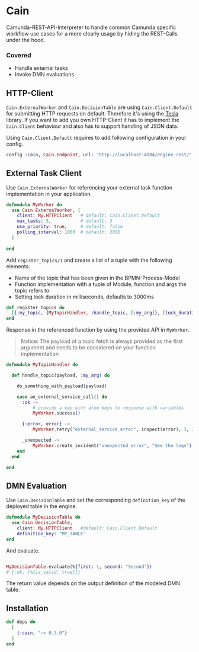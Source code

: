 # Cain
Camunda-REST-API-Interpreter to handle common Camunda specific workflow use cases for a more clearly usage by hiding the REST-Calls under the hood.

### Covered

- Handle external tasks
- Invoke DMN evaluations


## HTTP-Client

`Cain.ExternalWorker` and `Cain.DecisionTable` are using `Cain.Client.Default` for submitting HTTP requests on default.
Therefore it's using the [Tesla](https://github.com/teamon/tesla) library. If you want to add you own HTTP-Client it has to implement the `Cain.Client` behaviour and also has to support handling of JSON data.

Using `Cain.Client.Default` requires to add following configuration in your config.

```elixir
config :cain, Cain.Endpoint, url: "http://localhost:4004/engine-rest/"
```

## External Task Client

Use `Cain.ExternalWorker` for referencing your external task function implementation in your application.

```elixir
defmodule MyWorker do
  use Cain.ExternalWorker, [
    client: My.HTTPClient   # default: Cain.Client.Default
    max_tasks: 5,           # default: 3
    use_priority: true,     # default: false
    polling_interval: 1000  # default: 3000
  ]
  
end
```

Add `register_topics/1` and create a list of a tuple with the following elements:
- Name of the topic that has been given in the BPMN-Process-Model
- Function implementation with a tuple of Module, function and args the topic refers to
- Setting lock duration in milliseconds, defaults to 3000ms

```elixir
def register_topics do
  [{:my_topic, {MyTopicHandler, :handle_topic, [:my_arg]}, [lock_duration: 5000]}]
end
```

Response in the referenced function by using the provided API in `MyWorker`.
> Notice: The payload of a topic fetch is always provided as the first argument and needs to be considered on your function implementation

```elixir
defmodule MyTopicHandler do

  def handle_topic(payload, :my_arg) do

    do_something_with_payload(payload)

    case an_external_service_call() do
      :ok -> 
          # provide a map with atom keys to response with variables
          MyWorker.success()

      {:error, error} -> 
          MyWorker.retry("external_service_error", inspect(error), 3, 3000)

      _unexpected -> 
          MyWorker.create_incident("unexpected_error", "See the logs")
    end
  end

end
```

## DMN Evaluation

Use `Cain.DecisionTable` and set the corresponding `definition_key` of the deployed table in the engine.

```elixir
defmodule MyDecisionTable do
  use Cain.DecisionTable, 
    client: My.HTTPClient   #default: Cain.Client.Default
    definition_key: "MY_TABLE"
end
```
And evaluate.
```elixir

MyDecisionTable.evaluate(%{first: 1, second: "Second"})
# {:ok, [%{is_valid: true}]}
```

The return value depends on the output definition of the modeled DMN table. 

## Installation

<!-- If [available in Hex](https://hex.pm/docs/publish), the package can be installed
by adding `cain` to your list of dependencies in `mix.exs`: -->

```elixir
def deps do
  [
    {:cain, "~> 0.3.0"}
  ]
end
```
<!-- 
Documentation can be generated with [ExDoc](https://github.com/elixir-lang/ex_doc)
and published on [HexDocs](https://hexdocs.pm). Once published, the docs can
be found at [https://hexdocs.pm/cain](https://hexdocs.pm/cain). -->

